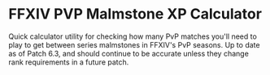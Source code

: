 # FFXIV PVP Malmstone XP Calculator
Quick calculator utility for checking how many PvP matches you'll need to play to get between series malmstones in FFXIV's PvP seasons. Up to date as of Patch 6.3, and should continue to be accurate unless they change rank requirements in a future patch.
